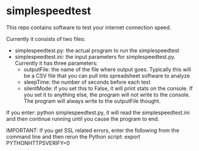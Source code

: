 # simplespeedtest
This repo contains software to test your internet connection speed.

Currently it consists of two files:

- simplespeedtest.py: the actual program to run the simplespeedtest
- simplespeedtest.ini: the input parameters for simplespeedtest.py. Currently it has three parameters:
    - outputFile: the name of the file where output goes. Typically this will be a CSV file that you can pull into spreadsheet software to analyze
    - sleepTime: the number of seconds before each test
    - silentMode: if you set this to False, it will print stats on the console. If you set it to anything else, the program will not write to the console. The program will always write to the outputFile thought.

If you enter: python simplespeedtest.py, it will read the simplespeedtest.ini and then continue running until you cause the program to end. 

IMPORTANT: If you get SSL related errors, enter the following from the command line and then rerun the Python script: export PYTHONHTTPSVERIFY=0
